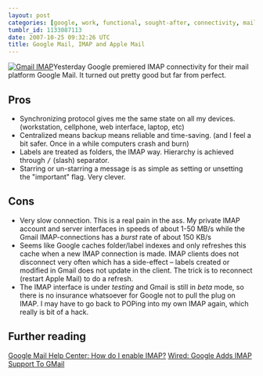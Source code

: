 ```yaml
---
layout: post
categories: [google, work, functional, sought-after, connectivity, mail, imap, gmail]
tumblr_id: 1133087113  
date: 2007-10-25 09:32:26 UTC
title: Google Mail, IMAP and Apple Mail
---
```


<a class="right" href='/attachments/2007/10/picture-15.png' title='Gmail IMAP'><img src='/attachments/2007/10/picture-15.thumbnail.png' alt='Gmail IMAP' /></a>Yesterday Google premiered IMAP connectivity for their mail platform Google Mail. It turned out pretty good but far from perfect.

<h2>Pros</h2>
<ul>
<li>Synchronizing protocol gives me the same state on all my devices. (workstation, cellphone, web interface, laptop, etc)</li>
<li>Centralized means backup means reliable and time-saving. (and I feel a bit safer. Once in a while computers crash and burn)</li>
<li>Labels are treated as folders, the IMAP way. Hierarchy is achieved through <tt>/</tt> (slash) separator.</li>
<li>Starring or un-starring a message is as simple as setting or unsetting the "important" flag. Very clever.</li>
</ul>

<h2>Cons</h2>
<ul>
<li>Very slow connection. This is a real pain in the ass. My private IMAP account and server interfaces in speeds of about 1-50 MB/s while the Gmail IMAP-connections has a <em>burst</em> rate of about 150 KB/s</li>
<li>Seems like Google caches folder/label indexes and only refreshes this cache when a new IMAP connection is made. IMAP clients does not disconnect very often which has a side-effect – labels created or modified in Gmail does not update in the client. The trick is to reconnect (restart Apple Mail) to do a refresh.</li>
<li>The IMAP interface is under <em>testing</em> and Gmail is still in <em>beta</em> mode, so there is no insurance whatsoever for Google not to pull the plug on IMAP. I may have to go back to POPing into my own IMAP again, which really is bit of a hack.</li>
</ul>

<h2>Further reading</h2>
<a href="http://mail.google.com/support/bin/answer.py?answer=77695">Google Mail Help Center: How do I enable IMAP?</a>
<a href="http://blog.wired.com/monkeybites/2007/10/google-adds-ima.html">Wired: Google Adds IMAP Support To GMail</a>
